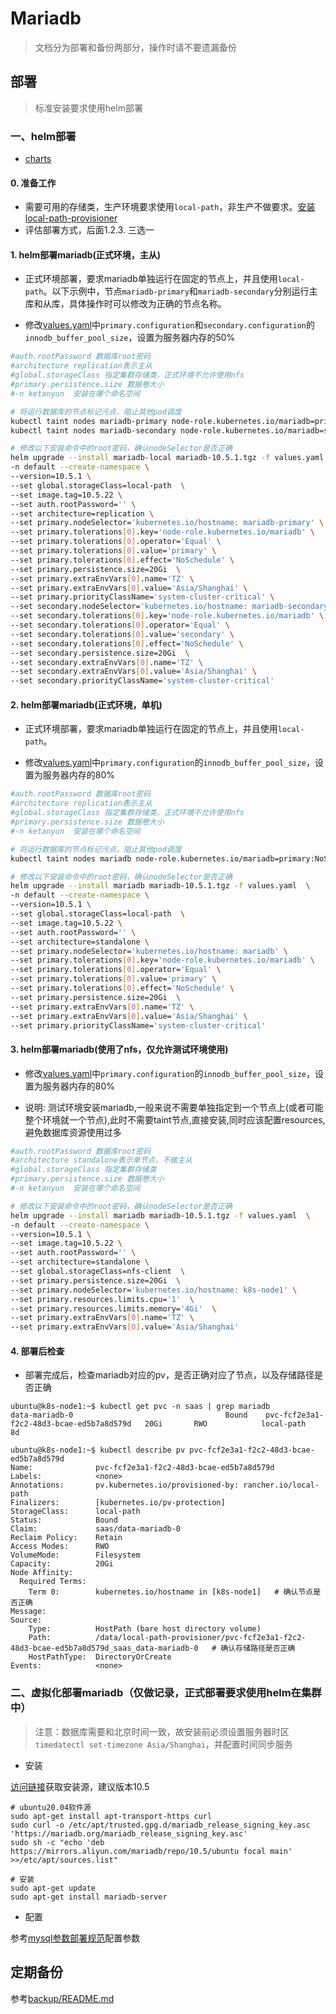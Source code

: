 
# Mariadb

> 文档分为部署和备份两部分，操作时请不要遗漏备份

## 部署

> 标准安装要求使用helm部署

### 一、helm部署

- [charts](https://github.com/bitnami/charts/tree/db82355a553763690aad85629120e97976ca396b/bitnami/mariadb)

#### 0. 准备工作

- 需要可用的存储类，生产环境要求使用`local-path`，非生产不做要求。[安装local-path-provisioner](https://git.ketanyun.cn/charts/docs/-/tree/master/%E5%9F%BA%E7%A1%80%E7%8E%AF%E5%A2%83%E5%AE%89%E8%A3%85/k8s%E9%9B%86%E7%BE%A4%E7%BB%84%E4%BB%B6/local-path-provisioner)
- 评估部署方式，后面1.2.3. 三选一

#### 1. helm部署mariadb(正式环境，主从)

- 正式环境部署，要求mariadb单独运行在固定的节点上，并且使用`local-path`。以下示例中，节点`mariadb-primary`和`mariadb-secondary`分别运行主库和从库，具体操作时可以修改为正确的节点名称。

- 修改[values.yaml](./values.yaml)中`primary.configuration`和`secondary.configuration`的`innodb_buffer_pool_size`，设置为服务器内存的50%

```bash
#auth.rootPassword 数据库root密码
#architecture replication表示主从
#global.storageClass 指定集群存储类，正式环境不允许使用nfs
#primary.persistence.size 数据卷大小
#-n ketanyun  安装在哪个命名空间

# 将运行数据库的节点标记污点，阻止其他pod调度
kubectl taint nodes mariadb-primary node-role.kubernetes.io/mariadb=primary:NoSchedule
kubectl taint nodes mariadb-secondary node-role.kubernetes.io/mariadb=secondary:NoSchedule

# 修改以下安装命令中的root密码，确认nodeSelector是否正确
helm upgrade --install mariadb-local mariadb-10.5.1.tgz -f values.yaml  \
-n default --create-namespace \
--version=10.5.1 \
--set global.storageClass=local-path  \
--set image.tag=10.5.22 \
--set auth.rootPassword='' \
--set architecture=replication \
--set primary.nodeSelector='kubernetes.io/hostname: mariadb-primary' \
--set primary.tolerations[0].key='node-role.kubernetes.io/mariadb' \
--set primary.tolerations[0].operator='Equal' \
--set primary.tolerations[0].value='primary' \
--set primary.tolerations[0].effect='NoSchedule' \
--set primary.persistence.size=20Gi  \
--set primary.extraEnvVars[0].name='TZ' \
--set primary.extraEnvVars[0].value='Asia/Shanghai' \
--set primary.priorityClassName='system-cluster-critical' \
--set secondary.nodeSelector='kubernetes.io/hostname: mariadb-secondary' \
--set secondary.tolerations[0].key='node-role.kubernetes.io/mariadb' \
--set secondary.tolerations[0].operator='Equal' \
--set secondary.tolerations[0].value='secondary' \
--set secondary.tolerations[0].effect='NoSchedule' \
--set secondary.persistence.size=20Gi  \
--set secondary.extraEnvVars[0].name='TZ' \
--set secondary.extraEnvVars[0].value='Asia/Shanghai' \
--set secondary.priorityClassName='system-cluster-critical'
```

#### 2. helm部署mariadb(正式环境，单机)

- 正式环境部署，要求mariadb单独运行在固定的节点上，并且使用`local-path`。

- 修改[values.yaml](./values.yaml)中`primary.configuration`的`innodb_buffer_pool_size`，设置为服务器内存的80%

```bash
#auth.rootPassword 数据库root密码
#architecture replication表示主从
#global.storageClass 指定集群存储类，正式环境不允许使用nfs
#primary.persistence.size 数据卷大小
#-n ketanyun  安装在哪个命名空间

# 将运行数据库的节点标记污点，阻止其他pod调度
kubectl taint nodes mariadb node-role.kubernetes.io/mariadb=primary:NoSchedule

# 修改以下安装命令中的root密码，确认nodeSelector是否正确
helm upgrade --install mariadb mariadb-10.5.1.tgz -f values.yaml  \
-n default --create-namespace \
--version=10.5.1 \
--set global.storageClass=local-path  \
--set image.tag=10.5.22 \
--set auth.rootPassword='' \
--set architecture=standalone \
--set primary.nodeSelector='kubernetes.io/hostname: mariadb' \
--set primary.tolerations[0].key='node-role.kubernetes.io/mariadb' \
--set primary.tolerations[0].operator='Equal' \
--set primary.tolerations[0].value='primary' \
--set primary.tolerations[0].effect='NoSchedule' \
--set primary.persistence.size=20Gi  \
--set primary.extraEnvVars[0].name='TZ' \
--set primary.extraEnvVars[0].value='Asia/Shanghai' \
--set primary.priorityClassName='system-cluster-critical'
```

#### 3. helm部署mariadb(使用了nfs，仅允许测试环境使用)

- 修改[values.yaml](./values.yaml)中`primary.configuration`的`innodb_buffer_pool_size`，设置为服务器内存的80%

- 说明: 测试环境安装mariadb,一般来说不需要单独指定到一个节点上(或者可能整个环境就一个节点),此时不需要taint节点,直接安装,同时应该配置resources,避免数据库资源使用过多

```bash
#auth.rootPassword 数据库root密码
#architecture standalone表示单节点，不做主从
#global.storageClass 指定集群存储类
#primary.persistence.size 数据卷大小
#-n ketanyun  安装在哪个命名空间

# 修改以下安装命令中的root密码，确认nodeSelector是否正确
helm upgrade --install mariadb mariadb-10.5.1.tgz -f values.yaml  \
-n default --create-namespace \
--version=10.5.1 \
--set image.tag=10.5.22 \
--set auth.rootPassword='' \
--set architecture=standalone \
--set global.storageClass=nfs-client  \
--set primary.persistence.size=20Gi  \
--set primary.nodeSelector='kubernetes.io/hostname: k8s-node1' \
--set primary.resources.limits.cpu='1'  \
--set primary.resources.limits.memory='4Gi'  \
--set primary.extraEnvVars[0].name='TZ' \
--set primary.extraEnvVars[0].value='Asia/Shanghai' 
```

#### 4. 部署后检查

- 部署完成后，检查mariadb对应的pv，是否正确对应了节点，以及存储路径是否正确

```shell
ubuntu@k8s-node1:~$ kubectl get pvc -n saas | grep mariadb
data-mariadb-0                                  Bound    pvc-fcf2e3a1-f2c2-48d3-bcae-ed5b7a8d579d   20Gi       RWO            local-path     8d

ubuntu@k8s-node1:~$ kubectl describe pv pvc-fcf2e3a1-f2c2-48d3-bcae-ed5b7a8d579d
Name:              pvc-fcf2e3a1-f2c2-48d3-bcae-ed5b7a8d579d
Labels:            <none>
Annotations:       pv.kubernetes.io/provisioned-by: rancher.io/local-path
Finalizers:        [kubernetes.io/pv-protection]
StorageClass:      local-path
Status:            Bound
Claim:             saas/data-mariadb-0
Reclaim Policy:    Retain
Access Modes:      RWO
VolumeMode:        Filesystem
Capacity:          20Gi
Node Affinity:     
  Required Terms:  
    Term 0:        kubernetes.io/hostname in [k8s-node1]   # 确认节点是否正确
Message:           
Source:
    Type:          HostPath (bare host directory volume)
    Path:          /data/local-path-provisioner/pvc-fcf2e3a1-f2c2-48d3-bcae-ed5b7a8d579d_saas_data-mariadb-0   # 确认存储路径是否正确
    HostPathType:  DirectoryOrCreate
Events:            <none>
```

### 二、虚拟化部署mariadb（仅做记录，正式部署要求使用helm在集群中）

> 注意：数据库需要和北京时间一致，故安装前必须设置服务器时区`timedatectl set-timezone Asia/Shanghai`，并配置时间同步服务

- 安装

[访问链接](https://mariadb.org/download/?t=repo-config&d=20.04+%22focal%22&v=10.5&r_m=aliyun)获取安装源，建议版本10.5

```shell
# ubuntu20.04软件源
sudo apt-get install apt-transport-https curl
sudo curl -o /etc/apt/trusted.gpg.d/mariadb_release_signing_key.asc 'https://mariadb.org/mariadb_release_signing_key.asc'
sudo sh -c "echo 'deb https://mirrors.aliyun.com/mariadb/repo/10.5/ubuntu focal main' >>/etc/apt/sources.list"

# 安装
sudo apt-get update
sudo apt-get install mariadb-server
```

- 配置

参考[mysql参数部署规范](https://git.ketanyun.cn/operation/docs/-/wikis/mysql%E5%8F%82%E6%95%B0%E9%83%A8%E7%BD%B2%E8%A7%84%E8%8C%83)配置参数

## 定期备份

参考[backup/README.md](backup/README.md)
